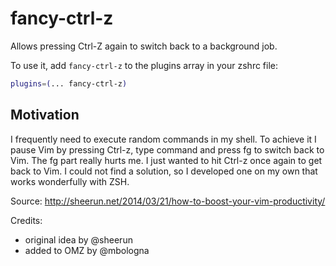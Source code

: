 # fancy-ctrl-z

Allows pressing Ctrl-Z again to switch back to a background job.

To use it, add `fancy-ctrl-z` to the plugins array in your zshrc file:

```zsh
plugins=(... fancy-ctrl-z)
```

## Motivation

I frequently need to execute random commands in my shell. To achieve it I pause
Vim by pressing Ctrl-z, type command and press fg<Enter> to switch back to Vim.
The fg part really hurts me. I just wanted to hit Ctrl-z once again to get back
to Vim. I could not find a solution, so I developed one on my own that works
wonderfully with ZSH.

Source: http://sheerun.net/2014/03/21/how-to-boost-your-vim-productivity/

Credits:

-   original idea by @sheerun
-   added to OMZ by @mbologna
